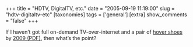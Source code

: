 +++
title = "HDTV, DigitalTV, etc."
date = "2005-09-19 11:19:00"
slug = "hdtv-digitaltv-etc"
[taxonomies]
tags = ['general']
[extra]
show_comments = "false"
+++

If I haven’t got full on-demand TV-over-internet and a pair of [hover shoes](http://tv.cream.org/a-z/t/tomorrowsworld/index.htm "they promised!") by [2009 (PDF)](http://www.digitaltelevision.gov.uk/pdf_documents/consultations/ria_timingof_ds.pdf "The timing of the digital switchover - PDF"), then what’s the point?
